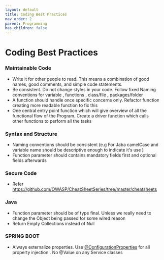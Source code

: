 ```yaml
---
layout: default
title: Coding Best Practices
nav_order: 2
parent: Programming
has_children: false
---
```


# Coding Best Practices
### Maintainable Code
* Write it for other people to read. This means a combination of good names, good comments, and simple code statements.
* Be consistent. Do not change styles in your code. Follow fixed Naming conventions for variable , functions , class/file , packages/folder
* A function should handle once specific concerns only. Refactor function creating more readable function to fix this
* One central entry point function which will give overview of all the functional flow of the Program. Create a driver function which calls other functions to perform all the tasks
 
### Syntax and Structure
* Naming conventions should be consistent (e.g For Jaba camelCase and variable name should be descriptive enough to indicate it's use )
* Function parameter should contains mandatory fields first and optional fields afterwards

### Secure Code
* Refer https://github.com/OWASP/CheatSheetSeries/tree/master/cheatsheets 

### Java
* Function parameter should be of type final. Unless we really need to change the Object being passed for some wired reason
* Return Empty Collections instead of Null

### SPRING BOOT
* Always externalize properties. Use [@ConfigurationProperties](https://www.baeldung.com/configuration-properties-in-spring-boot) for all property injection . No @Value on any Service classes